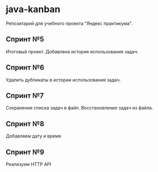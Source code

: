 # java-kanban
Репозитарий для учебного проекта "Яндекс практикума".

## Спринт №5
Итоговый проект. Добавлена история использования задач.

## Спринт №6
Удалить дубликаты в истории использования задач.

## Спринт №7
Сохранение списка задач в файл. Восстановление задач из файла.

## Спринт №8
Добавляем дату и время

## Спринт №9
Реализуем HTTP API
